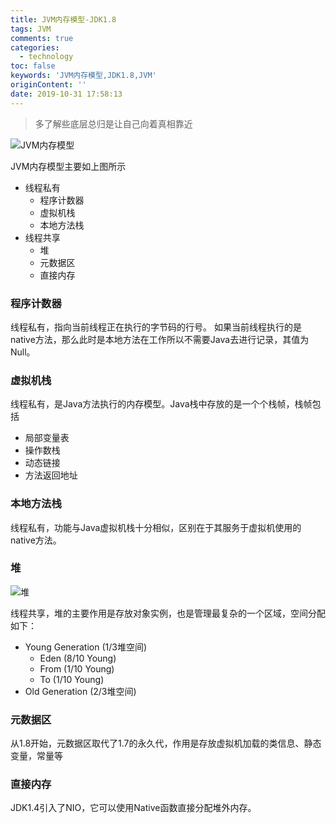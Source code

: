 ```yaml
---
title: JVM内存模型-JDK1.8
tags: JVM
comments: true
categories: 
  - technology
toc: false
keywords: 'JVM内存模型,JDK1.8,JVM'
originContent: ''
date: 2019-10-31 17:58:13
---
```


> 多了解些底层总归是让自己向着真相靠近

![JVM内存模型](http://images.di1shuai.com/FslTfNYYumM3oe19oFvV6vWoKZa_)

JVM内存模型主要如上图所示
  - 线程私有
    - 程序计数器
    - 虚拟机栈
    - 本地方法栈
  - 线程共享
    - 堆
    - 元数据区 
    - 直接内存

### 程序计数器

线程私有，指向当前线程正在执行的字节码的行号。
如果当前线程执行的是native方法，那么此时是本地方法在工作所以不需要Java去进行记录，其值为Null。


### 虚拟机栈

线程私有，是Java方法执行的内存模型。Java栈中存放的是一个个栈帧，栈帧包括
  - 局部变量表
  - 操作数栈
  - 动态链接
  - 方法返回地址


### 本地方法栈

线程私有，功能与Java虚拟机栈十分相似，区别在于其服务于虚拟机使用的native方法。

### 堆
![堆](https://img-blog.csdn.net/2018031000051841?watermark/2/text/aHR0cDovL2Jsb2cuY3Nkbi5uZXQvYnJ1Y2UxMjg=/font/5a6L5L2T/fontsize/400/fill/I0JBQkFCMA==/dissolve/70)

线程共享，堆的主要作用是存放对象实例，也是管理最复杂的一个区域，空间分配如下：
  - Young Generation (1/3堆空间)
    - Eden (8/10 Young)
    - From (1/10 Young)
    - To (1/10 Young)
  - Old Generation  (2/3堆空间)

### 元数据区

从1.8开始，元数据区取代了1.7的永久代，作用是存放虚拟机加载的类信息、静态变量，常量等


### 直接内存

JDK1.4引入了NIO，它可以使用Native函数直接分配堆外内存。